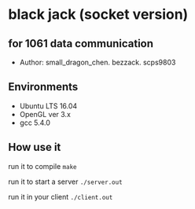 # black jack (socket version)
## for 1061 data communication
- Author: small_dragon_chen. bezzack. scps9803

## Environments
- Ubuntu LTS 16.04
- OpenGL ver 3.x
- gcc 5.4.0

## How use it
run it to compile
```make```

run it to start a server
```./server.out```

run it in your client
```./client.out```

